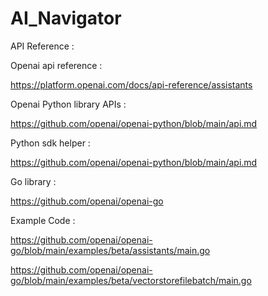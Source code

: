 # AI_Navigator

API Reference : 

Openai api reference :

https://platform.openai.com/docs/api-reference/assistants


Openai Python library APIs :

https://github.com/openai/openai-python/blob/main/api.md

Python sdk helper : 

https://github.com/openai/openai-python/blob/main/api.md

Go library :

https://github.com/openai/openai-go

Example Code :

https://github.com/openai/openai-go/blob/main/examples/beta/assistants/main.go

https://github.com/openai/openai-go/blob/main/examples/beta/vectorstorefilebatch/main.go



